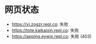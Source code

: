# 网页状态
- https://vi.zogzr.repl.co: 失败
- https://tote.kaikaixin.repl.co: 失败
- https://apping.eywjx.repl.co: 失败 (403)
